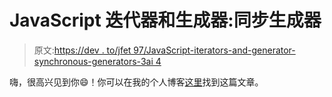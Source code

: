 # JavaScript 迭代器和生成器:同步生成器

> 原文:[https://dev . to/jfet 97/JavaScript-iterators-and-generator-synchronous-generators-3ai 4](https://dev.to/jfet97/javascript-iterators-and-generators-synchronous-generators-3ai4)

嗨，很高兴见到你😄！你可以在我的个人博客[这里](https://andreasimonecosta.dev/series/javascript-iterators-and-generators/)找到这篇文章。